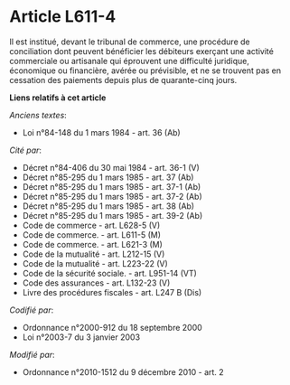 # Article L611-4

Il est institué, devant le tribunal de commerce, une procédure de conciliation dont peuvent bénéficier les débiteurs exerçant
une activité commerciale ou artisanale qui éprouvent une difficulté juridique, économique ou financière, avérée ou
prévisible, et ne se trouvent pas en cessation des paiements depuis plus de quarante-cinq jours.

**Liens relatifs à cet article**

_Anciens textes_:

  - Loi n°84-148 du 1 mars 1984 - art. 36 (Ab)

_Cité par_:

  - Décret n°84-406 du 30 mai 1984 - art. 36-1 (V)
  - Décret n°85-295 du 1 mars 1985 - art. 37 (Ab)
  - Décret n°85-295 du 1 mars 1985 - art. 37-1 (Ab)
  - Décret n°85-295 du 1 mars 1985 - art. 37-2 (Ab)
  - Décret n°85-295 du 1 mars 1985 - art. 38 (Ab)
  - Décret n°85-295 du 1 mars 1985 - art. 39-2 (Ab)
  - Code de commerce - art. L628-5 (V)
  - Code de commerce. - art. L611-5 (M)
  - Code de commerce. - art. L621-3 (M)
  - Code de la mutualité - art. L212-15 (V)
  - Code de la mutualité - art. L223-22 (V)
  - Code de la sécurité sociale. - art. L951-14 (VT)
  - Code des assurances - art. L132-23 (V)
  - Livre des procédures fiscales - art. L247 B (Dis)

_Codifié par_:

  - Ordonnance n°2000-912 du 18 septembre 2000
  - Loi n°2003-7 du 3 janvier 2003

_Modifié par_:

  - Ordonnance n°2010-1512 du 9 décembre 2010 - art. 2
